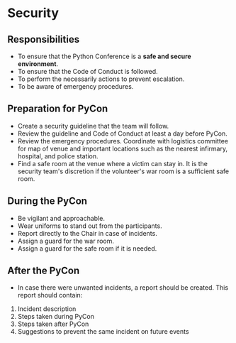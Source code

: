 # Security

## Responsibilities
- To ensure that the Python Conference is a **safe and secure environment**.
- To ensure that the Code of Conduct is followed.
- To perform the necessarily actions to prevent escalation.
- To be aware of emergency procedures. 

## Preparation for PyCon
- Create a security guideline that the team will follow.
- Review the guideline and Code of Conduct at least a day before PyCon.
- Review the emergency procedures. Coordinate with logistics committee for map of venue and important locations such as the nearest infirmary, hospital, and police station.
- Find a safe room at the venue where a victim can stay in. It is the security team's discretion if the volunteer's war room is a sufficient safe room.

## During the PyCon
- Be vigilant and approachable.
- Wear uniforms to stand out from the participants.
- Report directly to the Chair in case of incidents.
- Assign a guard for the war room.
- Assign a guard for the safe room if it is needed.

## After the PyCon
- In case there were unwanted incidents, a report should be created. This report should contain:
1. Incident description
1. Steps taken during PyCon
1. Steps taken after PyCon
1. Suggestions to prevent the same incident on future events
